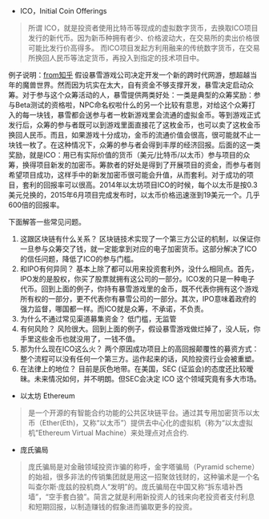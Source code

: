 - ICO，Initial Coin Offerings
> 所谓 ICO，就是投资者使用比特币等现成的虚拟数字货币，去换取ICO项目发行的新代币。因为新币种拥有者少、价格波动大，在交易所的卖出价格很可能比发行价高得多。 而ICO项目发起方利用融来的传统数字货币，在交易所换回人民币等法定货币，再投入到指定的技术项目中。

例子说明：[from知乎](https://www.zhihu.com/question/60363636)
假设暴雪游戏公司决定开发一个新的跨时代网游，想超越当年的魔兽世界。然而因为坑实在太大，自有资金不够支撑开发，暴雪决定启动众筹。对于参与这个众筹活动的人，暴雪提供两类好处：一类是典型的众筹奖励：参与Beta测试的资格啦，NPC命名权啦什么的另一个比较有意思，对给这个众筹打入的每一块钱，暴雪都会送参与者一枚新游戏里会流通的虚拟金币。等到游戏正式发行后，众筹的参与者既可以到游戏里面直接花了这枚金币，也可以卖了这枚金币换回人民币。而且，如果游戏十分成功，金币的流通价值会很高，很可能就不止一块钱一枚了。在这种情况下，众筹的参与者会得到丰厚的经济回报。后面的这一类奖励，就是ICO：用已有实际价值的货币（美元/比特币/以太币）参与项目的众筹，换得项目新发的加密币。筹款者的好处是得到了开展项目的资金，而参与者则希望项目成功，这样手中的新发加密币很可能会升值，从而套利。对于成功的项目，套利的回报率可以很高。2014年以太坊项目ICO的时候，每个以太币是按0.3美元兑换的，2015年6月项目完成发布时，以太币价格迅速涨到19美元一个。几乎600倍的回报率。

下面解答一些常见问题。
1. 这跟区块链有什么关系？
区块链技术实现了一个第三方公证的机制，以保证你一旦参与众筹交了钱，就一定能拿到对应的电子加密货币。这部分解决了ICO的信任问题，降低了ICO的参与门槛。
2. 和IPO有何异同？
基本上除了都可以用来投资套利外，没什么相同点。首先，IPO发的是股权，你买了股票就拥有这公司的一部分。ICO发的只是一种电子代币。回到上面的例子，你持有暴雪游戏里的金币，既不代表你拥有这个游戏所有权的一部分，更不代表你有暴雪公司的一部分。其次，IPO意味着政府的强力监督，哪国都一样。而ICO就是众筹，不承诺，不负责。
3. 为什么不通过常见渠道募集资金？
低门槛，无监管
4. 有何风险？
风险很大。回到上面的例子，假设暴雪游戏做烂掉了，没人玩，你手里这些金币也就没用了，一钱不值。
5. 那为什么现在ICO这么火？
两个原因成功项目上的高回报颠覆性的募资方式：整个流程可以没有任何一个第三方。运作起来的话，风险投资行业会被重塑。
6. 在法律上的地位？
目前是灰色地带。在美国，SEC (证监会)的态度还比较暧昧。未来情况如何，并不明朗。但SEC会决定 ICO 这个领域究竟有多大市场。

- 以太坊 Ethereum
> 是一个开源的有智能合约功能的公共区块链平台。通过其专用加密货币以太币（Ether(Eth)，又称“以太币”）提供去中心化的虚拟机（称为“以太虚拟机”Ethereum Virtual Machine）来处理点对点合约.

- 庞氏骗局
> 庞氏骗局是对金融领域投资诈骗的称呼，金字塔骗局（Pyramid scheme）的始祖，很多非法的传销集团就是用这一招聚敛钱财的，这种骗术是一个名叫查尔斯·庞兹的投机商人“发明”的。庞氏骗局在中国又称“拆东墙补西墙”，“空手套白狼”。简言之就是利用新投资人的钱来向老投资者支付利息和短期回报，以制造赚钱的假象进而骗取更多的投资。


